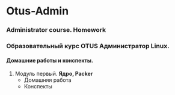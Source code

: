 # Otus-Admin
### Administrator course. Homework
### Образовательный курс OTUS Администратор Linux. 
#### Домашние работы и конспекты.
1. Модуль первый. **Ядро, Packer**
     * Домашняя работа
     * Конспекты
